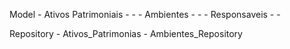 Model
    - Ativos Patrimoniais
        -
        -
    - Ambientes
        -
        -
    - Responsaveis
        -
        -



Repository
    - Ativos_Patrimonias
    - Ambientes_Repository
    